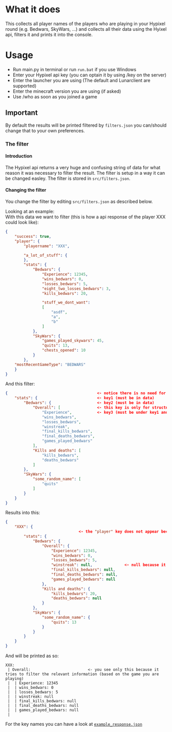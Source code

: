 # What it does

This collects all player names of the players who are playing in your Hypixel round (e.g. Bedwars, SkyWars, ...) and collects all their data using the Hyixel api, filters it and prints it into the console.

# Usage

- Run main.py in terminal or run `run.bat` if you use Windows
- Enter your Hypixel api key (you can optain it by using /key on the server)
- Enter the launcher you are using (The default and Lunarclient are supported)
- Enter the minecraft version you are using (if asked)
- Use /who as soon as you joined a game

## Important

By default the results will be printed filtered by `filters.json` you can/should change that to your own preferences.

### The filter

#### Introduction

The Hypixel api returns a very huge and confusing string of data for what reason it was necessary to filter the result. The filter is setup in a way it can be changed easley.
The filter is stored in `src/filters.json`.

#### Changing the filter

You change the filter by editing `src/filters.json` as described below.  

Looking at an example:  
With this data we want to filter (this is how a api response of the player XXX could look like):

```json
{
    "success": true,
    "player": {
        "playername": "XXX",

        "a_lot_of_stuff": {
        },
        "stats": {
            "Bedwars": {
                "Experience": 12345,
                "wins_bedwars": 0,
                "losses_bedwars": 5,
                "eight_two_losses_bedwars": 3,
                "kills_bedwars": 20,

                "stuff_we_dont_want":
                [
                    "asdf",
                    "a",
                    "b"
                ]
            },
            "SkyWars": {
                "games_played_skywars": 45,
                "quits": 13,
                "chests_opened": 10
            }
        },
    "mostRecentGameType": "BEDWARS"
    }
}
```

And this filter:

```json
{                                       <- notice there is no need for the "player" key
    "stats": {                          <- key1 (must be in data)
        "Bedwars": {                    <- key2 (must be in data)
            "Overall": [                <- this key is only for structure and orientation (does not filter anything)
                "Experience",           <- key3 (must be under key1 and key2)
                "wins_bedwars",
                "losses_bedwars",
                "winstreak",            
                "final_kills_bedwars",
                "final_deaths_bedwars",
                "games_played_bedwars"
            ],
            "Kills and deaths": [
                "kills_bedwars",
                "deaths_bedwars"
            ]
        },
        "SkyWars": {
            "some_random_name": [
                "quits"
            ]
        }
    }
}
```

Results into this:

```json
{
    "XXX": {
                                <- the "player" key does not appear because it is unnecessary
        "stats": {
            "Bedwars": {
                "Overall": {
                    "Experience": 12345,
                    "wins_bedwars": 0,
                    "losses_bedwars": 5,
                    "winstreak": null,              <- null because it is not present in the data with the keys "stats", "Bedwars", "winstreak"
                    "final_kills_bedwars": null,
                    "final_deaths_bedwars": null,
                    "games_played_bedwars": null
                },
                "Kills and deaths": {
                    "kills_bedwars": 20,
                    "deaths_bedwars": null
                }
            },
            "SkyWars": {
                "some_random_name": {
                    "quits": 13
                }
            }
        }
    }
}
```

And will be printed as so:

```text
XXX:
 | Overall:                         <- you see only this because it tries to filter the relevant information (based on the game you are playing)
 |  | Experience: 12345
 |  | wins_bedwars: 0
 |  | losses_bedwars: 5
 |  | winstreak: null
 |  | final_kills_bedwars: null
 |  | final_deaths_bedwars: null
 |  | games_played_bedwars: null
 | 
```

For the key names you can have a look at [`example_response.json`](example_resoponse.json)
